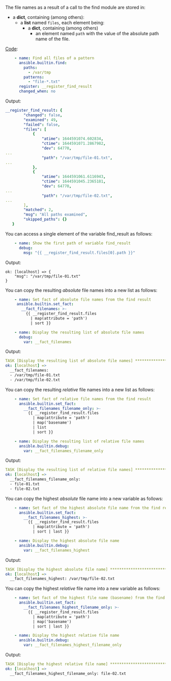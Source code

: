The file names as a result of a call to the find module are stored in:
- a **dict**, containing (among others):
    - a **list** named `files`, each element being:
        - a **dict**, containing (among others)
            - an element named `path` with the value of the absolute path name of the file.

[Code](https://github.com/berndfinger/ansible-data-type-conversion/blob/main/sample-code/create-list-of-filenames-from-find-module-using-map.yml):
```yaml
    - name: Find all files of a pattern
      ansible.builtin.find:
        paths:
          - /var/tmp
        patterns:
          - "file-*.txt"
      register: __register_find_result
      changed_when: no
```

Output:
```yaml
__register_find_result: {
        "changed": false,
        "examined": 49,
        "failed": false,
        "files": [
            {
                "atime": 1644591074.602834,
                "ctime": 1644591071.2867982,
                "dev": 64770,
...
                "path": "/var/tmp/file-01.txt",
...
            },
            {
                "atime": 1644591061.6116943,
                "ctime": 1644591045.2365181,
                "dev": 64770,
...
                "path": "/var/tmp/file-02.txt",
...
        ],
        "matched": 2,
        "msg": "All paths examined",
        "skipped_paths": {}
   }
```

You can access a single element of the variable find_result as follows:
```yaml
    - name: Show the first path of variable find_result
      debug:
        msg: "{{ __register_find_result.files[0].path }}"
```

Output:
```
ok: [localhost] => {
    "msg": "/var/tmp/file-01.txt"
}
```

You can copy the resulting *absolute* file names into a new list as follows:
```yaml
    - name: Set fact of absolute file names from the find result
     ansible.builtin.set_fact:
       __fact_filenames: >-
         {{ __register_find_result.files
           | map(attribute = 'path')
           | sort }}

    - name: Display the resulting list of absolute file names
      debug:
        var: __fact_filenames
```

Output:
```yaml
TASK [Display the resulting list of absolute file names] ***********************************************************************************
ok: [localhost] =>
  __fact_filenames:
  - /var/tmp/file-01.txt
  - /var/tmp/file-02.txt
```

You can copy the resulting *relative* file names into a new list as follows:
```yaml
    - name: Set fact of relative file names from the find result
      ansible.builtin.set_fact:
        __fact_filenames_filename_only: >-
          {{ __register_find_result.files
            | map(attribute = 'path')
            | map('basename')
            | list
            | sort }}

    - name: Display the resulting list of relative file names
      ansible.builtin.debug:
        var: __fact_filenames_filename_only
```

Output:
```yaml
TASK [Display the resulting list of relative file names] ***********************************************************************************
ok: [localhost] =>
  __fact_filenames_filename_only:
  - file-01.txt
  - file-02.txt
```

You can copy the highest *absolute* file name into a new variable as follows:
```yaml
    - name: Set fact of the highest absolute file name from the find result
      ansible.builtin.set_fact:
        __fact_filenames_highest: >-
          {{ __register_find_result.files
            | map(attribute = 'path')
            | sort | last }}

    - name: Display the highest absolute file name
      ansible.builtin.debug:
        var: __fact_filenames_highest
```

Output:
```yaml
TASK [Display the highest absolute file name] **********************************************************************************************
ok: [localhost] =>
  __fact_filenames_highest: /var/tmp/file-02.txt
```

You can copy the highest *relative* file name into a new variable as follows:
```yaml
    - name: Set fact of the highest file name (basename) from the find result
      ansible.builtin.set_fact:
        __fact_filenames_highest_filename_only: >-
          {{ __register_find_result.files
            | map(attribute = 'path')
            | map('basename')
            | sort | last }}

    - name: Display the highest relative file name
      ansible.builtin.debug:
        var: __fact_filenames_highest_filename_only
```

Output:
```yaml
TASK [Display the highest relative file name] **********************************************************************************************
ok: [localhost] =>
  __fact_filenames_highest_filename_only: file-02.txt
```
